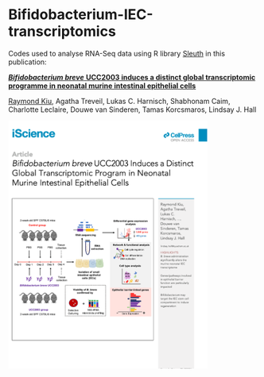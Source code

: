 # Bifidobacterium-IEC-transcriptomics
Codes used to analyse RNA-Seq data using R library [Sleuth](https://github.com/pachterlab/sleuth) in this publication:

[***Bifidobacterium breve*** **UCC2003 induces a distinct global transcriptomic programme in neonatal murine intestinal epithelial cells**](https://doi.org/10.1016/j.isci.2020.101336)

[Raymond Kiu](https://scholar.google.co.uk/citations?user=42nSRqwAAAAJ&hl=en), Agatha Treveil, Lukas C. Harnisch, Shabhonam Caim, Charlotte Leclaire, Douwe van Sinderen, Tamas Korcsmaros,  Lindsay J. Hall

<img src="https://github.com/raymondkiu/Bifidobacterium-IEC-transcriptomics/blob/master/Bif1.png" width="400">
